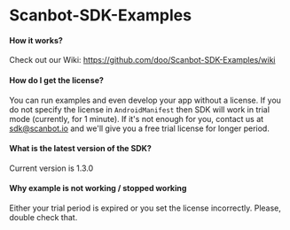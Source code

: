 # Scanbot-SDK-Examples

#### How it works?

Check out our Wiki: https://github.com/doo/Scanbot-SDK-Examples/wiki

#### How do I get the license?

You can run examples and even develop your app without a license. If you do not specify the license in `AndroidManifest` then SDK will work in trial mode (currently, for 1 minute). If it's not enough for you, contact us at sdk@scanbot.io and we'll give you a free trial license for longer period.

#### What is the latest version of the SDK?

Current version is 1.3.0

#### Why example is not working / stopped working

Either your trial period is expired or you set the license incorrectly. Please, double check that.

